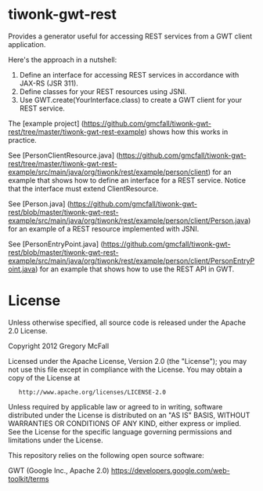tiwonk-gwt-rest
===============

Provides a generator useful for accessing REST services from a GWT client application.

Here's the approach in a nutshell:

1. Define an interface for accessing REST services in accordance with JAX-RS (JSR 311).
2. Define classes for your REST resources using JSNI.
3. Use GWT.create(YourInterface.class) to create a GWT client for your REST service.

The [example project] (https://github.com/gmcfall/tiwonk-gwt-rest/tree/master/tiwonk-gwt-rest-example) 
shows how this works in practice.

See [PersonClientResource.java] (https://github.com/gmcfall/tiwonk-gwt-rest/tree/master/tiwonk-gwt-rest-example/src/main/java/org/tiwonk/rest/example/person/client)
for an example that shows how to define an interface for a REST service. 
Notice that the interface must extend ClientResource.

See [Person.java] (https://github.com/gmcfall/tiwonk-gwt-rest/blob/master/tiwonk-gwt-rest-example/src/main/java/org/tiwonk/rest/example/person/client/Person.java)
for an example of a REST resource implemented with JSNI.

See [PersonEntryPoint.java] (https://github.com/gmcfall/tiwonk-gwt-rest/blob/master/tiwonk-gwt-rest-example/src/main/java/org/tiwonk/rest/example/person/client/PersonEntryPoint.java)
for an example that shows how to use the REST API in GWT.

License
=======
Unless otherwise specified, all source code is released under the Apache 2.0 License.

   Copyright 2012 Gregory McFall

   Licensed under the Apache License, Version 2.0 (the "License");
   you may not use this file except in compliance with the License.
   You may obtain a copy of the License at

       http://www.apache.org/licenses/LICENSE-2.0

   Unless required by applicable law or agreed to in writing, software
   distributed under the License is distributed on an "AS IS" BASIS,
   WITHOUT WARRANTIES OR CONDITIONS OF ANY KIND, either express or implied.
   See the License for the specific language governing permissions and
   limitations under the License.
   
This repository relies on the following open source software:

   GWT (Google Inc., Apache 2.0) https://developers.google.com/web-toolkit/terms
